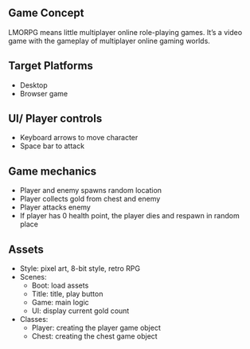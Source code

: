 ## Game Concept
LMORPG means little multiplayer online role-playing games. It’s a video game with the gameplay of multiplayer online gaming worlds.

## Target Platforms
* Desktop
* Browser game
## UI/ Player controls
* Keyboard arrows to move character
* Space bar to attack
## Game mechanics
* Player and enemy spawns random location
* Player collects gold from chest and enemy
* Player attacks enemy
* If player has 0 health point, the player dies and respawn in random place

## Assets


* Style: pixel art, 8-bit style, retro RPG
* Scenes:
    * Boot: load assets
    * Title: title, play button
    * Game: main logic
    * UI: display current gold count
* Classes:
    * Player: creating the player game object
    * Chest: creating the chest game object